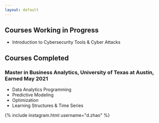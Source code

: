 ```yaml
---
layout: default
---
```



## Courses Working in Progress

* Introduction to Cybersecurity Tools & Cyber Attacks


## Courses Completed

### Master in Business Analytics, University of Texas at Austin, Earned May 2021
* Data Analytics Programming
* Predictive Modeling
* Optimization
* Learning Structures & Time Series



{% include instagram.html username="d.zhao" %}
